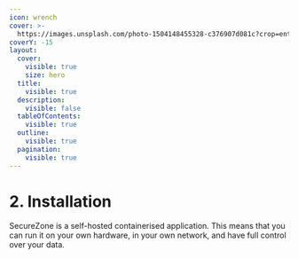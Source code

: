 ```yaml
---
icon: wrench
cover: >-
  https://images.unsplash.com/photo-1504148455328-c376907d081c?crop=entropy&cs=srgb&fm=jpg&ixid=M3wxOTcwMjR8MHwxfHNlYXJjaHw4fHxidWlsZHxlbnwwfHx8fDE3MzE5MzIzNDF8MA&ixlib=rb-4.0.3&q=85
coverY: -15
layout:
  cover:
    visible: true
    size: hero
  title:
    visible: true
  description:
    visible: false
  tableOfContents:
    visible: true
  outline:
    visible: true
  pagination:
    visible: true
---
```


# 2. Installation

SecureZone is a self-hosted containerised application. This means that you can run it on your own hardware, in your own network, and have full control over your data.
